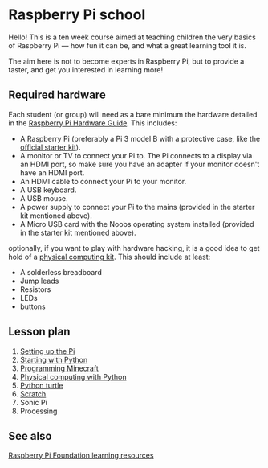 # Raspberry Pi school

Hello! This is a ten week course aimed at teaching children the very basics of Raspberry Pi — how fun it can be, and what a great learning tool it is.

The aim here is not to become experts in Raspberry Pi, but to provide a taster, and get you interested in learning more!

## Required hardware

Each student (or group) will need as a bare minimum the hardware detailed in the [Raspberry Pi Hardware Guide](https://www.raspberrypi.org/learning/hardware-guide/). This includes:

* A Raspberry Pi (preferably a Pi 3 model B with a protective case, like the [official starter kit](https://www.amazon.co.uk/Raspberry-Pi-Official-Desktop-Starter/dp/B01CI5879A/)).
* A monitor or TV to connect your Pi to. The Pi connects to a display via an HDMI port, so make sure you have an adapter if your monitor doesn't have an HDMI port.
* An HDMI cable to connect your Pi to your monitor.
* A USB keyboard.
* A USB mouse.
* A power supply to connect your Pi to the mains (provided in the starter kit mentioned above).
* A Micro USB card with the Noobs operating system installed (provided in the starter kit mentioned above).

optionally, if you want to play with hardware hacking, it is a good idea to get hold of a [physical computing kit](https://projects.raspberrypi.org/en/projects/physical-computing). This should include at least:

* A solderless breadboard
* Jump leads
* Resistors
* LEDs
* buttons

## Lesson plan

1. [Setting up the Pi](setup.md)
2. [Starting with Python](python.md)
3. [Programming Minecraft](minecraft.md)
4. [Physical computing with Python](physical.md)
5. [Python turtle](turtle.md)
6. [Scratch](scratch.md)
7. Sonic Pi
8. Processing

## See also

[Raspberry Pi Foundation learning resources](https://www.raspberrypi.org/resources/learn/)
